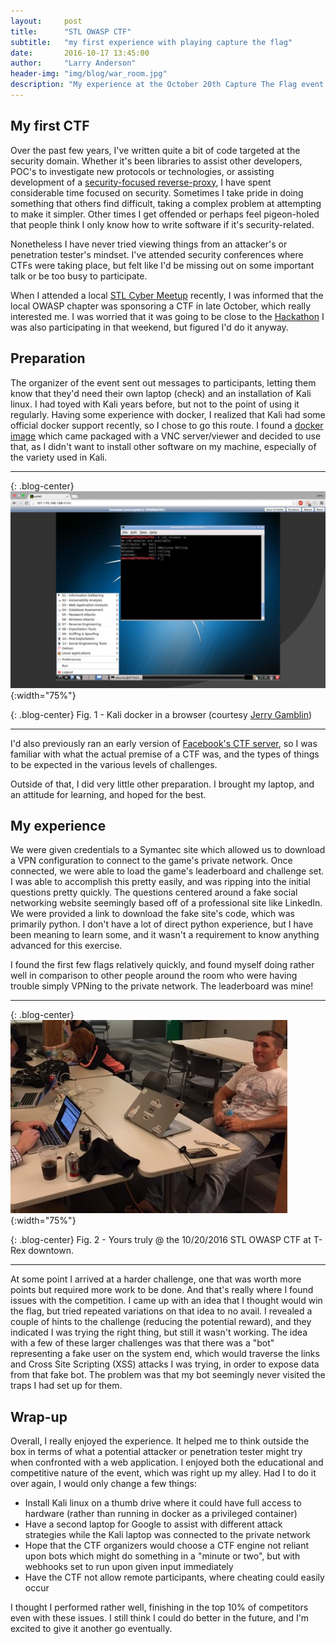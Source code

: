 ```yaml
---
layout:     post
title:      "STL OWASP CTF"
subtitle:   "my first experience with playing capture the flag"
date:       2016-10-17 13:45:00
author:     "Larry Anderson"
header-img: "img/blog/war_room.jpg"
description: "My experience at the October 20th Capture The Flag event put on by the St. Louis OWASP chapter."
---
```


## My first CTF
Over the past few years, I've written quite a bit of code targeted at the security domain. Whether it's been libraries to assist other developers, POC's to investigate new protocols or technologies, or assisting development of a [security-focused reverse-proxy](https://github.com/ocelotconsulting/ocelot), I have spent considerable time focused on security. Sometimes I take pride in doing something that others find difficult, taking a complex problem at attempting to make it simpler. Other times I get offended or perhaps feel pigeon-holed that people think I only know how to write software if it's security-related.

Nonetheless I have never tried viewing things from an attacker's or penetration tester's mindset. I've attended security conferences where CTFs were taking place, but felt like I'd be missing out on some important talk or be too busy to participate.

When I attended a local [STL Cyber Meetup](https://www.meetup.com/STL-CYBER-Meetup/) recently, I was informed that the local OWASP chapter was sponsoring a CTF in late October, which really interested me. I was worried that it was going to be close to the [Hackathon](https://globalhack.org/globalhack-vi/) I was also participating in that weekend, but figured I'd do it anyway.

## Preparation
The organizer of the event sent out messages to participants, letting them know that they'd need their own laptop (check) and an installation of Kali linux. I had toyed with Kali years before, but not to the point of using it regularly. Having some experience with docker, I realized that Kali had some official docker support recently, so I chose to go this route. I found a [docker image](https://hub.docker.com/r/jgamblin/kalibrowser-lxde/) which came packaged with a VNC server/viewer and decided to use that, as I didn't want to install other software on my machine, especially of the variety used in Kali.

---

{: .blog-center}
![Kali docker in browser](/img/blog/2016-10-27-stl-owasp-ctf/kali-browser.png){:width="75%"}

{: .blog-center}
Fig. 1 - Kali docker in a browser (courtesy [Jerry Gamblin](http://jerrygamblin.com/))

---

I'd also previously ran an early version of [Facebook's CTF server](https://github.com/facebook/fbctf), so I was familiar with what the actual premise of a CTF was, and the types of things to be expected in the various levels of challenges.

Outside of that, I did very little other preparation. I brought my laptop, and an attitude for learning, and hoped for the best.

## My experience
We were given credentials to a Symantec site which allowed us to download a VPN configuration to connect to the game's private network. Once connected, we were able to load the game's leaderboard and challenge set. I was able to accomplish this pretty easily, and was ripping into the initial questions pretty quickly. The questions centered around a fake social networking website seemingly based off of a professional site like LinkedIn. We were provided a link to download the fake site's code, which was primarily python. I don't have a lot of direct python experience, but I have been meaning to learn some, and it wasn't a requirement to know anything advanced for this exercise.

I found the first few flags relatively quickly, and found myself doing rather well in comparison to other people around the room who were having trouble simply VPNing to the private network. The leaderboard was mine!

---

{: .blog-center}
![Yours Truly](/img/blog/2016-10-27-stl-owasp-ctf/yours_truly.jpeg){:width="75%"}

{: .blog-center}
Fig. 2 - Yours truly @ the 10/20/2016 STL OWASP CTF at T-Rex downtown.

---

At some point I arrived at a harder challenge, one that was worth more points but required more work to be done. And that's really where I found issues with the competition. I came up with an idea that I thought would win the flag, but tried repeated variations on that idea to no avail. I revealed a couple of hints to the challenge (reducing the potential reward), and they indicated I was trying the right thing, but still it wasn't working. The idea with a few of these larger challenges was that there was a "bot" representing a fake user on the system end, which would traverse the links and Cross Site Scripting (XSS) attacks I was trying, in order to expose data from that fake bot. The problem was that my bot seemingly never visited the traps I had set up for them.

## Wrap-up
Overall, I really enjoyed the experience. It helped me to think outside the box in terms of what a potential attacker or penetration tester might try when confronted with a web application. I enjoyed both the educational and competitive nature of the event, which was right up my alley. Had I to do it over again, I would only change a few things:

* Install Kali linux on a thumb drive where it could have full access to hardware (rather than running in docker as a privileged container)
* Have a second laptop for Google to assist with different attack strategies while the Kali laptop was connected to the private network
* Hope that the CTF organizers would choose a CTF engine not reliant upon bots which might do something in a "minute or two", but with webhooks set to run upon given input immediately
* Have the CTF not allow remote participants, where cheating could easily occur

I thought I performed rather well, finishing in the top 10% of competitors even with these issues. I still think I could do better in the future, and I'm excited to give it another go eventually.
